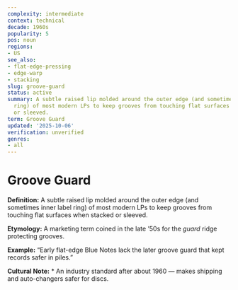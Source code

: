 ```yaml
---
complexity: intermediate
context: technical
decade: 1960s
popularity: 5
pos: noun
regions:
- US
see_also:
- flat-edge-pressing
- edge-warp
- stacking
slug: groove-guard
status: active
summary: A subtle raised lip molded around the outer edge (and sometimes inner label
  ring) of most modern LPs to keep grooves from touching flat surfaces when stacked
  or sleeved.
term: Groove Guard
updated: '2025-10-06'
verification: unverified
genres:
- all
---
```


# Groove Guard

**Definition:** A subtle raised lip molded around the outer edge (and sometimes inner label ring) of most modern LPs to keep grooves from touching flat surfaces when stacked or sleeved.

**Etymology:** A marketing term coined in the late ’50s for the *guard* ridge protecting grooves.

**Example:** “Early flat-edge Blue Notes lack the later groove guard that kept records safer in piles.”

**Cultural Note:** * An industry standard after about 1960 — makes shipping and auto-changers safer for discs.

